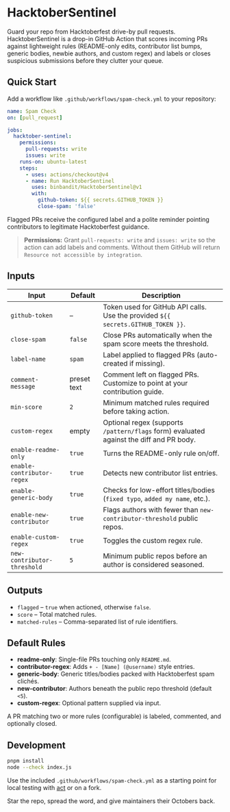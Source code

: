 # HacktoberSentinel

Guard your repo from Hacktoberfest drive-by pull requests. HacktoberSentinel is a drop-in GitHub Action that scores incoming PRs against lightweight rules (README-only edits, contributor list bumps, generic bodies, newbie authors, and custom regex) and labels or closes suspicious submissions before they clutter your queue.

## Quick Start

Add a workflow like `.github/workflows/spam-check.yml` to your repository:

```yaml
name: Spam Check
on: [pull_request]

jobs:
  hacktober-sentinel:
    permissions:
      pull-requests: write
      issues: write
    runs-on: ubuntu-latest
    steps:
      - uses: actions/checkout@v4
      - name: Run HacktoberSentinel
        uses: binbandit/HacktoberSentinel@v1
        with:
          github-token: ${{ secrets.GITHUB_TOKEN }}
          close-spam: 'false'
```

Flagged PRs receive the configured label and a polite reminder pointing contributors to legitimate Hacktoberfest guidance.

> **Permissions:** Grant `pull-requests: write` and `issues: write` so the action can add labels and comments. Without them GitHub will return `Resource not accessible by integration`.

## Inputs

| Input | Default | Description |
| ----- | ------- | ----------- |
| `github-token` | – | Token used for GitHub API calls. Use the provided `${{ secrets.GITHUB_TOKEN }}`. |
| `close-spam` | `false` | Close PRs automatically when the spam score meets the threshold. |
| `label-name` | `spam` | Label applied to flagged PRs (auto-created if missing). |
| `comment-message` | preset text | Comment left on flagged PRs. Customize to point at your contribution guide. |
| `min-score` | `2` | Minimum matched rules required before taking action. |
| `custom-regex` | empty | Optional regex (supports `/pattern/flags` form) evaluated against the diff and PR body. |
| `enable-readme-only` | `true` | Turns the README-only rule on/off. |
| `enable-contributor-regex` | `true` | Detects new contributor list entries. |
| `enable-generic-body` | `true` | Checks for low-effort titles/bodies (`fixed typo`, `added my name`, etc.). |
| `enable-new-contributor` | `true` | Flags authors with fewer than `new-contributor-threshold` public repos. |
| `enable-custom-regex` | `true` | Toggles the custom regex rule. |
| `new-contributor-threshold` | `5` | Minimum public repos before an author is considered seasoned. |

## Outputs

- `flagged` – `true` when actioned, otherwise `false`.
- `score` – Total matched rules.
- `matched-rules` – Comma-separated list of rule identifiers.

## Default Rules

- **readme-only**: Single-file PRs touching only `README.md`.
- **contributor-regex**: Adds `+ - [Name] (@username)` style entries.
- **generic-body**: Generic titles/bodies packed with Hacktoberfest spam clichés.
- **new-contributor**: Authors beneath the public repo threshold (default `<5`).
- **custom-regex**: Optional pattern supplied via input.

A PR matching two or more rules (configurable) is labeled, commented, and optionally closed.

## Development

```bash
pnpm install
node --check index.js
```

Use the included `.github/workflows/spam-check.yml` as a starting point for local testing with [act](https://github.com/nektos/act) or on a fork.

Star the repo, spread the word, and give maintainers their Octobers back.
